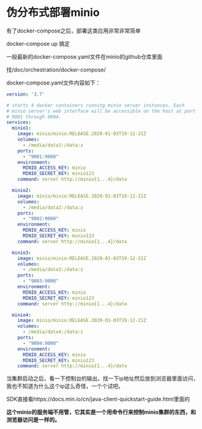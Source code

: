# 伪分布式部署minio

有了docker-compose之后，部署这类应用非常非常简单

docker-compose up 搞定

一般最新的docker-compose.yaml文件在minio的github仓库里面

找/doc/orchestration/docker-compose/

docker-compose.yaml文件内容如下：

```docker-compose.yaml
version: '3.7'

# starts 4 docker containers running minio server instances. Each
# minio server's web interface will be accessible on the host at port
# 9001 through 9004.
services:
  minio1:
    image: minio/minio:RELEASE.2020-01-03T19-12-21Z
    volumes:
      - /media/data1:/data:z
    ports:
      - "9001:9000"
    environment:
      MINIO_ACCESS_KEY: minio
      MINIO_SECRET_KEY: minio123
    command: server http://minio{1...4}/data

  minio2:
    image: minio/minio:RELEASE.2020-01-03T19-12-21Z
    volumes:
      - /media/data2:/data:z
    ports:
      - "9002:9000"
    environment:
      MINIO_ACCESS_KEY: minio
      MINIO_SECRET_KEY: minio123
    command: server http://minio{1...4}/data

  minio3:
    image: minio/minio:RELEASE.2020-01-03T19-12-21Z
    volumes:
      - /media/data3:/data:z
    ports:
      - "9003:9000"
    environment:
      MINIO_ACCESS_KEY: minio
      MINIO_SECRET_KEY: minio123
    command: server http://minio{1...4}/data

  minio4:
    image: minio/minio:RELEASE.2020-01-03T19-12-21Z
    volumes:
      - /media/data4:/data:z
    ports:
      - "9004:9000"
    environment:
      MINIO_ACCESS_KEY: minio
      MINIO_SECRET_KEY: minio123
    command: server http://minio{1...4}/data
```




当集群启动之后，看一下控制台的输出，找一下ip地址然后放到浏览器里面访问，我也不知道为什么这个ip这么奇怪，一个个试吧。

SDK直接看https://docs.min.io/cn/java-client-quickstart-guide.html里面的

**这个minio的服务端不用管，它其实是一个用命令行来控制minio集群的东西，和浏览器访问是一样的。**